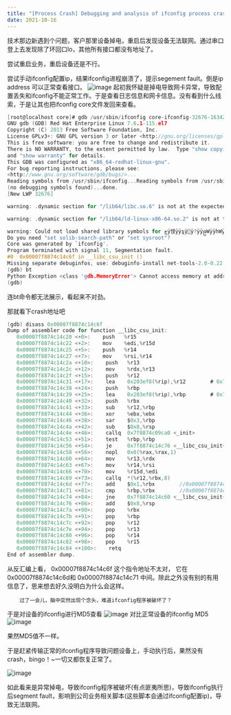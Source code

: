 ```yaml
---
title: "[Process Crash] Debugging and analysis of ifconfig process crash."
date: 2021-10-16
---
```


技术那边新遇到个问题，客户那里设备掉电，重启后发现设备无法联网。通过串口登上去发现除了环回口lo，其他所有接口都没有地址了。

尝试重启业务，重启设备还是不行。

尝试手动ifconfig配置ip，结果ifconfig进程崩溃了，提示segement fault。倒是ip address 可以正常查看接口。
![image](https://github.com/user-attachments/assets/952d6808-19f4-4339-a6cd-a32373e8c26e)
起初我怀疑是掉电导致网卡异常，导致配置丢失和ifconfig不能正常工作。于是查看日志信息和网卡信息。没有看到什么线索，于是让其也把ifconfig core文件发回来查看。
```c
[root@localhost core]# gdb /usr/sbin/ifconfig core-ifconfig-32676-1634254387
GNU gdb (GDB) Red Hat Enterprise Linux 7.6.1-115.el7
Copyright (C) 2013 Free Software Foundation, Inc.
License GPLv3+: GNU GPL version 3 or later <http://gnu.org/licenses/gpl.html>
This is free software: you are free to change and redistribute it.
There is NO WARRANTY, to the extent permitted by law.  Type "show copying"
and "show warranty" for details.
This GDB was configured as "x86_64-redhat-linux-gnu".
For bug reporting instructions, please see:
<http://www.gnu.org/software/gdb/bugs/>...
Reading symbols from /usr/sbin/ifconfig...Reading symbols from /usr/sbin/ifconfig...(no debugging symbols found)...done.
(no debugging symbols found)...done.
[New LWP 32676]

warning: .dynamic section for "/lib64/libc.so.6" is not at the expected address (wrong library or version mismatch?)

warning: .dynamic section for "/lib64/ld-linux-x86-64.so.2" is not at the expected address (wrong library or version mismatch?)

warning: Could not load shared library symbols for ڿÿ턙ÿÿȿÿ޿ÿ?ÿÿဨWÿÿhWÿÿ瘿ÿ瘿ÿ瘿ÿ瘿ÿhWÿÿhWÿÿ瘿ÿ瘿ÿWÿÿ瘿ÿ瘿ÿ瘿ÿ瘿ÿ瘿ÿ瘿ÿ瘿ÿ瘿ÿ瘿ÿ瘿ÿ瘿ÿ瘿ÿ瘿ÿ瘿ÿ瘿ÿ瘿ÿ瘿ÿ瘿ÿ瘿ÿ瘿ÿ瘿ÿ瘿ÿ瘿ÿ瘿ÿ瘿ÿ瘿ÿחÿÿ.
Do you need "set solib-search-path" or "set sysroot"?
Core was generated by `ifconfig'.
Program terminated with signal 11, Segmentation fault.
#0  0x00007f8874c14c6f in __libc_csu_init ()
Missing separate debuginfos, use: debuginfo-install net-tools-2.0-0.22.20131004git.el7.x86_64
(gdb) bt
Python Exception <class 'gdb.MemoryError'> Cannot access memory at address 0x7f8874c0c09a: 
(gdb) 
```
连bt命令都无法展示，看起来不对劲。

那就看下crash地址吧

```c
(gdb) disass 0x00007f8874c14c6f
Dump of assembler code for function __libc_csu_init:
   0x00007f8874c14c20 <+0>:    push   %r15
   0x00007f8874c14c22 <+2>:    mov    %edi,%r15d
   0x00007f8874c14c25 <+5>:    push   %r14
   0x00007f8874c14c27 <+7>:    mov    %rsi,%r14
   0x00007f8874c14c2a <+10>:    push   %r13
   0x00007f8874c14c2c <+12>:    mov    %rdx,%r13
   0x00007f8874c14c2f <+15>:    push   %r12
   0x00007f8874c14c31 <+17>:    lea    0x203ef8(%rip),%r12        # 0x7f8874e18b30
   0x00007f8874c14c38 <+24>:    push   %rbp
   0x00007f8874c14c39 <+25>:    lea    0x203ef8(%rip),%rbp        # 0x7f8874e18b38
   0x00007f8874c14c40 <+32>:    push   %rbx
   0x00007f8874c14c41 <+33>:    sub    %r12,%rbp
   0x00007f8874c14c44 <+36>:    xor    %ebx,%ebx
   0x00007f8874c14c46 <+38>:    sar    $0x3,%rbp
   0x00007f8874c14c4a <+42>:    sub    $0x8,%rsp
   0x00007f8874c14c4e <+46>:    callq  0x7f8874c09ca0 <_init>
   0x00007f8874c14c53 <+51>:    test   %rbp,%rbp
   0x00007f8874c14c56 <+54>:    je     0x7f8874c14c76 <__libc_csu_init+86>
   0x00007f8874c14c58 <+56>:    nopl   0x0(%rax,%rax,1)
   0x00007f8874c14c60 <+64>:    mov    %r13,%rdx
   0x00007f8874c14c63 <+67>:    mov    %r14,%rsi
   0x00007f8874c14c66 <+70>:    mov    %r15d,%edi
   0x00007f8874c14c69 <+73>:    callq  *(%r12,%rbx,8)
   0x00007f8874c14c6d <+77>:    add    $0x1,%rbx        //0x00007f8874c14c6f ？
   0x00007f8874c14c71 <+81>:    cmp    %rbp,%rbx        //0x00007f8874c14c6f ？
   0x00007f8874c14c74 <+84>:    jne    0x7f8874c14c60 <__libc_csu_init+64>
   0x00007f8874c14c76 <+86>:    add    $0x8,%rsp
   0x00007f8874c14c7a <+90>:    pop    %rbx
   0x00007f8874c14c7b <+91>:    pop    %rbp
   0x00007f8874c14c7c <+92>:    pop    %r12
   0x00007f8874c14c7e <+94>:    pop    %r13
   0x00007f8874c14c80 <+96>:    pop    %r14
   0x00007f8874c14c82 <+98>:    pop    %r15
   0x00007f8874c14c84 <+100>:    retq   
End of assembler dump.
```
从反汇编上看， 0x00007f8874c14c6f 这个指令地址不太对， 它在 0x00007f8874c14c6d和 0x00007f8874c14c71 中间。除此之外没有别的有用信息了，思来想去好久没明白为什么会这样。

        过了一会儿，脑中突然出现个念头，难道ifconfig程序被破坏了？

于是对设备的ifconfig进行MD5查看
![image](https://github.com/user-attachments/assets/f8111246-9dca-4375-80ca-a5ebdc574ed3)
 对比正常设备的ifconfig MD5
 ![image](https://github.com/user-attachments/assets/786ef9b7-0036-4e4a-8e27-0284197b0dd1)

 果然MD5值不一样。

于是赶紧传输正常的ifconfig程序导致问题设备上，手动执行后，果然没有crash，bingo！~一切又都恢复正常了。

![image](https://github.com/user-attachments/assets/3ff18b1a-223f-46cb-bdbe-dac2269f8abf)

如此看来是异常掉电，导致ifconfig程序被破坏(有点匪夷所思)，导致ifconfig执行后segment fault，影响到公司业务相关脚本(这些脚本会通过ifconfig配置ip)，导致无法联网。


